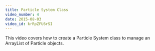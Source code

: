 ```yaml
---
title: Particle System Class
video_number: 4
date: 2015-08-03
video_id: krRpZFU6rSI
---
```

This video covers how to create a Particle System class to manage an ArrayList of Particle objects.
